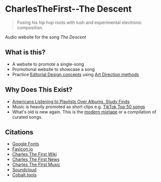 # CharlesTheFirst--The Descent

>Fusing his hip hop roots with lush and experimental electronic composition.

Audio website for the song _The Descent_

## What is this? 
* A website to promote a single-song
* Promotional website to showcase a song
* Practice [Editorial Design concepts](https://taiarts.com/en/blog/what-is-editorial-design/) using [Art Direction methods](https://alistapart.com/article/art-direction-and-design/)

## Why Does This Exist?
* [Americans Listening to Playlists Over Albums, Study Finds](https://time.com/4505600/playlists-albums-loop-music-business/)
* Music is heavily promoted as short clips e.g. [TikTok Top 50 songs](https://www.billboard.com/charts/tiktok-billboard-top-50/)
* What's old is new again. This is the [modern mixtape](https://en.wikipedia.org/wiki/Mixtape) or a compilation of curated songs. 

## Citations
* [Google Fonts](https://fonts.google.com/)
* [Favicon.io](https://Favicon.io)
* [Charles The First Wiki](https://www.last.fm/music/CharlestheFirst/+wiki)
* [Charles The First News](https://edm.com/news/charlesthefirst-dead-at-25)
* [Charles The FIrst Music](https://charlesthefirst.bandcamp.com/track/the-descent)
* [Soundcloud](https://soundcloud.com/)
* [Cobalt.tools](https://cobalt.tools)